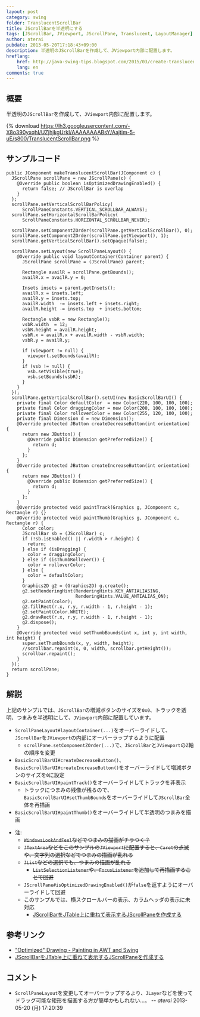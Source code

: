 ```yaml
---
layout: post
category: swing
folder: TranslucentScrollBar
title: JScrollBarを半透明にする
tags: [JScrollBar, JViewport, JScrollPane, Translucent, LayoutManager]
author: aterai
pubdate: 2013-05-20T17:18:43+09:00
description: 半透明のJScrollBarを作成して、JViewport内部に配置します。
hreflang:
    href: http://java-swing-tips.blogspot.com/2015/03/create-translucent-jscrollbar.html
    lang: en
comments: true
---
```

## 概要
半透明の`JScrollBar`を作成して、`JViewport`内部に配置します。

{% download https://lh3.googleusercontent.com/-X8o390yxqhI/UZjhjkgUrkI/AAAAAAAABsY/Aajtim-5-uE/s800/TranslucentScrollBar.png %}

## サンプルコード
<pre class="prettyprint"><code>public JComponent makeTranslucentScrollBar(JComponent c) {
  JScrollPane scrollPane = new JScrollPane(c) {
    @Override public boolean isOptimizedDrawingEnabled() {
      return false; // JScrollBar is overlap
    }
  };
  scrollPane.setVerticalScrollBarPolicy(
      ScrollPaneConstants.VERTICAL_SCROLLBAR_ALWAYS);
  scrollPane.setHorizontalScrollBarPolicy(
      ScrollPaneConstants.HORIZONTAL_SCROLLBAR_NEVER);

  scrollPane.setComponentZOrder(scrollPane.getVerticalScrollBar(), 0);
  scrollPane.setComponentZOrder(scrollPane.getViewport(), 1);
  scrollPane.getVerticalScrollBar().setOpaque(false);

  scrollPane.setLayout(new ScrollPaneLayout() {
    @Override public void layoutContainer(Container parent) {
      JScrollPane scrollPane = (JScrollPane) parent;

      Rectangle availR = scrollPane.getBounds();
      availR.x = availR.y = 0;

      Insets insets = parent.getInsets();
      availR.x = insets.left;
      availR.y = insets.top;
      availR.width  -= insets.left + insets.right;
      availR.height -= insets.top  + insets.bottom;

      Rectangle vsbR = new Rectangle();
      vsbR.width  = 12;
      vsbR.height = availR.height;
      vsbR.x = availR.x + availR.width - vsbR.width;
      vsbR.y = availR.y;

      if (viewport != null) {
        viewport.setBounds(availR);
      }
      if (vsb != null) {
        vsb.setVisible(true);
        vsb.setBounds(vsbR);
      }
    }
  });
  scrollPane.getVerticalScrollBar().setUI(new BasicScrollBarUI() {
    private final Color defaultColor  = new Color(220, 100, 100, 100);
    private final Color draggingColor = new Color(200, 100, 100, 100);
    private final Color rolloverColor = new Color(255, 120, 100, 100);
    private final Dimension d = new Dimension();
    @Override protected JButton createDecreaseButton(int orientation) {
      return new JButton() {
        @Override public Dimension getPreferredSize() {
          return d;
        }
      };
    }
    @Override protected JButton createIncreaseButton(int orientation) {
      return new JButton() {
        @Override public Dimension getPreferredSize() {
          return d;
        }
      };
    }
    @Override protected void paintTrack(Graphics g, JComponent c, Rectangle r) {}
    @Override protected void paintThumb(Graphics g, JComponent c, Rectangle r) {
      Color color;
      JScrollBar sb = (JScrollBar) c;
      if (!sb.isEnabled() || r.width &gt; r.height) {
        return;
      } else if (isDragging) {
        color = draggingColor;
      } else if (isThumbRollover()) {
        color = rolloverColor;
      } else {
        color = defaultColor;
      }
      Graphics2D g2 = (Graphics2D) g.create();
      g2.setRenderingHint(RenderingHints.KEY_ANTIALIASING,
                          RenderingHints.VALUE_ANTIALIAS_ON);
      g2.setPaint(color);
      g2.fillRect(r.x, r.y, r.width - 1, r.height - 1);
      g2.setPaint(Color.WHITE);
      g2.drawRect(r.x, r.y, r.width - 1, r.height - 1);
      g2.dispose();
    }
    @Override protected void setThumbBounds(int x, int y, int width, int height) {
      super.setThumbBounds(x, y, width, height);
      //scrollbar.repaint(x, 0, width, scrollbar.getHeight());
      scrollbar.repaint();
    }
  });
  return scrollPane;
}
</code></pre>

## 解説
上記のサンプルでは、`JScrollBar`の増減ボタンのサイズを`0x0`、トラックを透明、つまみを半透明にして、`JViewport`内部に配置しています。

- `ScrollPaneLayout#layoutContainer(...)`をオーバーライドして、`JScrollBar`を`JViewport`の内部にオーバーラップするように配置
    - `scrollPane.setComponentZOrder(...)`で、`JScrollBar`と`JViewport`の`Z`軸の順序を変更
- `BasicScrollBarUI#createDecreaseButton()`、`BasicScrollBarUI#createIncreaseButton()`をオーバーライドして増減ボタンのサイズを`0`に設定
- `BasicScrollBarUI#paintTrack()`をオーバーライドしてトラックを非表示
    - トラックにつまみの残像が残るので、`BasicScrollBarUI#setThumbBounds`をオーバーライドして`JScrollBar`全体を再描画
- `BasicScrollBarUI#paintThumb()`をオーバーライドして半透明のつまみを描画

<!-- dummy comment line for breaking list -->

- 注:
    - ~~`WindowsLookAndFeel`などでつまみの描画がチラつく？~~
    - ~~`JTextArea`などをこのサンプルの`JViewport`に配置すると、`Caret`の点滅や、文字列の選択などでつまみの描画が乱れる~~
    - ~~`JList`などの選択でも、つまみの描画が乱れる~~
        - ~~`ListSelectionListener`や、`FocusListener`を追加して再描画することで回避~~
    - `JScrollPane#isOptimizedDrawingEnabled()`が`false`を返すようにオーバーライドして回避
    - このサンプルでは、横スクロールバーの表示、カラムヘッダの表示に未対応
        - [JScrollBarをJTable上に重ねて表示するJScrollPaneを作成する](http://ateraimemo.com/Swing/OverlappedScrollBar.html)

<!-- dummy comment line for breaking list -->

## 参考リンク
- ["Optimized" Drawing - Painting in AWT and Swing](http://www.oracle.com/technetwork/java/painting-140037.html)
- [JScrollBarをJTable上に重ねて表示するJScrollPaneを作成する](http://ateraimemo.com/Swing/OverlappedScrollBar.html)

<!-- dummy comment line for breaking list -->

## コメント
- `ScrollPaneLayout`を変更してオーバーラップするより、`JLayer`などを使ってドラッグ可能な矩形を描画する方が簡単かもしれない…。 -- *aterai* 2013-05-20 (月) 17:20:39

<!-- dummy comment line for breaking list -->
